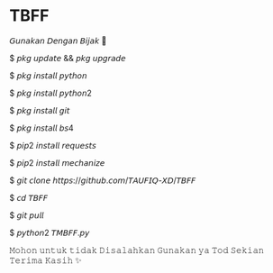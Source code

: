 # TBFF

𝘎𝘶𝘯𝘢𝘬𝘢𝘯 𝘋𝘦𝘯𝘨𝘢𝘯 𝘉𝘪𝘫𝘢𝘬 🙂

$ 𝘱𝘬𝘨 𝘶𝘱𝘥𝘢𝘵𝘦 && 𝘱𝘬𝘨 𝘶𝘱𝘨𝘳𝘢𝘥𝘦

$ 𝘱𝘬𝘨 𝘪𝘯𝘴𝘵𝘢𝘭𝘭 𝘱𝘺𝘵𝘩𝘰𝘯

$ 𝘱𝘬𝘨 𝘪𝘯𝘴𝘵𝘢𝘭𝘭 𝘱𝘺𝘵𝘩𝘰𝘯2

$ 𝘱𝘬𝘨 𝘪𝘯𝘴𝘵𝘢𝘭𝘭 𝘨𝘪𝘵

$ 𝘱𝘬𝘨 𝘪𝘯𝘴𝘵𝘢𝘭𝘭 𝘣𝘴4

$ 𝘱𝘪𝘱2 𝘪𝘯𝘴𝘵𝘢𝘭𝘭 𝘳𝘦𝘲𝘶𝘦𝘴𝘵𝘴

$ 𝘱𝘪𝘱2 𝘪𝘯𝘴𝘵𝘢𝘭𝘭 𝘮𝘦𝘤𝘩𝘢𝘯𝘪𝘻𝘦

$ 𝘨𝘪𝘵 𝘤𝘭𝘰𝘯𝘦 𝘩𝘵𝘵𝘱𝘴://𝘨𝘪𝘵𝘩𝘶𝘣.𝘤𝘰𝘮/𝘛𝘈𝘜𝘍𝘐𝘘-𝘟𝘋/𝘛𝘉𝘍𝘍

$ 𝘤𝘥 𝘛𝘉𝘍𝘍 

$ 𝘨𝘪𝘵 𝘱𝘶𝘭𝘭

$ 𝘱𝘺𝘵𝘩𝘰𝘯2 𝘛𝘔𝘉𝘍𝘍.𝘱𝘺

𝙼𝚘𝚑𝚘𝚗 𝚞𝚗𝚝𝚞𝚔 𝚝𝚒𝚍𝚊𝚔 𝙳𝚒𝚜𝚊𝚕𝚊𝚑𝚔𝚊𝚗 𝙶𝚞𝚗𝚊𝚔𝚊𝚗 𝚢𝚊 𝚃𝚘𝚍 𝚂𝚎𝚔𝚒𝚊𝚗 𝚃𝚎𝚛𝚒𝚖𝚊 𝙺𝚊𝚜𝚒𝚑 ✨
